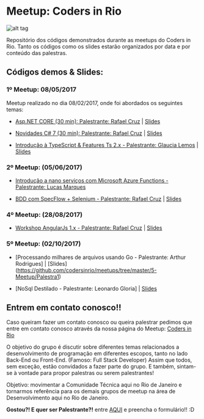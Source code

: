 # Meetup: Coders in Rio


![alt tag](http://i.imgsafe.org/1636ce46ef.png)


Repositório dos códigos demonstrados durante as meetups do Coders in Rio. Tanto os códigos como os slides estarão organizados por data e por conteúdo das palestras. 

## Códigos demos & Slides:

### 1º Meetup: 08/05/2017

Meetup realizado no dia 08/02/2017, onde foi abordados os seguintes temas:

- [Asp.NET CORE (30 min): Palestrante: Rafael Cruz](https://github.com/codersinrio/meetups/tree/master/1-Meetup/aspnetcore) | [Slides](https://www.slideshare.net/rafaelcruz7334/aspnet-core-75826775)

- [Novidades C# 7 (30 min): Palestrante: Rafael Cruz](https://github.com/codersinrio/meetups/tree/master/1-Meetup/NovidadesCS7) | [Slides](https://www.slideshare.net/rafaelcruz7334/novidades-sobre-o-c-70-e-sua-evoluo)

- [Introdução à TypeScript & Features Ts 2.x - Palestrante: Glaucia Lemos](https://github.com/glaucia86/palestra-typescript) | [Slides](https://pt.slideshare.net/GlauciaLemos/palestra-introduo-typescript-features-ts-2x)

### 2º Meetup: (05/06/2017) 

- [Introdução a nano serviços com Microsoft Azure Functions - Palestrante: Lucas Marques](https://github.com/codersinrio/meetups/tree/master/2-Meetup/Azure-Functions)

- [ BDD com SpecFlow + Selenium - Palestrante: Rafael Cruz](https://github.com/codersinrio/meetups/tree/master/2-Meetup/BDD-SpecFlow-Selenium) | [Slides](https://pt.slideshare.net/rafaelcruz7334/apresentao-de-bdd-com-specflow-e-selenium)


### 4º Meetup: (28/08/2017) 

- [Workshop AngularJs 1.x - Palestrante: Rafael Cruz](https://github.com/codersinrio/meetups/tree/master/4-Meetup/AngularJs) | [Slides](https://www.slideshare.net/rafaelcruz7334/angularjs-1x-meetup-coders-in-rio)


### 5º Meetup: (02/10/2017) 

- [Processando milhares de arquivos usando Go - Palestrante: Arthur Rodrigues] | [Slides] (https://github.com/codersinrio/meetups/tree/master/5-Meetup/Palestra1)

- [NoSql Destilado - Palestrante: Leonardo Gloria] | [Slides](https://github.com/codersinrio/meetups/tree/master/5-Meetup/Palestra2)


## Entrem em contato conosco!!

Caso queiram fazer um contato conosco ou queira palestrar pedimos que entre em contato conosco através da nossa página do Meetup: [Coders in Rio](https://www.meetup.com/pt-BR/Coders-in-Rio)

O objetivo do grupo é discutir sobre diferentes temas relacionados a desenvolvimento de programação em diferentes escopos, tanto no lado Back-End ou Front-End. (Famoso: Full Stack Developer) 
Assim que todos, sem exceção, estão convidados a fazer parte do grupo. E também, sintam-se à vontade para propor palestras ou serem palestrantes!

Objetivo: movimentar a Comunidade Técnica aqui no Rio de Janeiro e tornarmos referência para os demais grupos de meetup na área de Desenvolvimento aqui no Rio de Janeiro.

**Gostou?! E quer ser Palestrante?!** entre [AQUI](https://glaucialemos.typeform.com/to/bpVIni) e preencha o formulário!! :D

